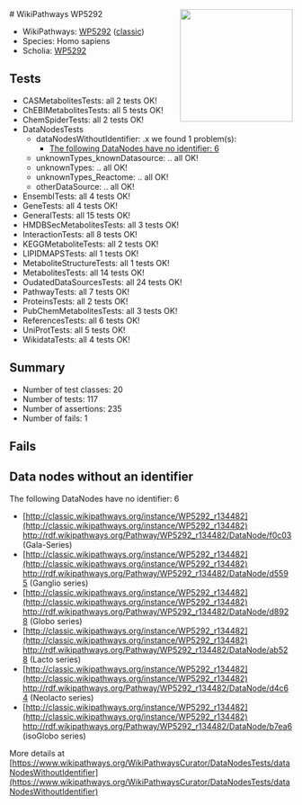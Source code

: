 <img style="float: right; width: 200px" src="https://upload.wikimedia.org/wikipedia/commons/thumb/8/83/Wplogo_with_text_500.png/640px-Wplogo_with_text_500.png" />
# WikiPathways WP5292

* WikiPathways: [WP5292](https://wikipathways.org/pathways/WP5292) ([classic](https://classic.wikipathways.org/instance/WP5292))
* Species: Homo sapiens
* Scholia: [WP5292](https://scholia.toolforge.org/wikipathways/WP5292)
## Tests
* CASMetabolitesTests: all 2 tests OK!
* ChEBIMetabolitesTests: all 5 tests OK!
* ChemSpiderTests: all 2 tests OK!
* DataNodesTests
    * dataNodesWithoutIdentifier: .x we found 1 problem(s):
        * [The following DataNodes have no identifier: 6](#d2d32fa5)
    * unknownTypes_knownDatasource: .. all OK!
    * unknownTypes: .. all OK!
    * unknownTypes_Reactome: .. all OK!
    * otherDataSource: .. all OK!
* EnsemblTests: all 4 tests OK!
* GeneTests: all 4 tests OK!
* GeneralTests: all 15 tests OK!
* HMDBSecMetabolitesTests: all 3 tests OK!
* InteractionTests: all 8 tests OK!
* KEGGMetaboliteTests: all 2 tests OK!
* LIPIDMAPSTests: all 1 tests OK!
* MetaboliteStructureTests: all 1 tests OK!
* MetabolitesTests: all 14 tests OK!
* OudatedDataSourcesTests: all 24 tests OK!
* PathwayTests: all 7 tests OK!
* ProteinsTests: all 2 tests OK!
* PubChemMetabolitesTests: all 3 tests OK!
* ReferencesTests: all 6 tests OK!
* UniProtTests: all 5 tests OK!
* WikidataTests: all 4 tests OK!


## Summary

* Number of test classes: 20
* Number of tests: 117
* Number of assertions: 235
* Number of fails: 1

## Fails

<a name="d2d32fa5" />

## Data nodes without an identifier

The following DataNodes have no identifier: 6

* [http://classic.wikipathways.org/instance/WP5292_r134482](http://classic.wikipathways.org/instance/WP5292_r134482) http://rdf.wikipathways.org/Pathway/WP5292_r134482/DataNode/f0c03 (Gala-Series)
* [http://classic.wikipathways.org/instance/WP5292_r134482](http://classic.wikipathways.org/instance/WP5292_r134482) http://rdf.wikipathways.org/Pathway/WP5292_r134482/DataNode/d5595 (Ganglio series)
* [http://classic.wikipathways.org/instance/WP5292_r134482](http://classic.wikipathways.org/instance/WP5292_r134482) http://rdf.wikipathways.org/Pathway/WP5292_r134482/DataNode/d8928 (Globo series)
* [http://classic.wikipathways.org/instance/WP5292_r134482](http://classic.wikipathways.org/instance/WP5292_r134482) http://rdf.wikipathways.org/Pathway/WP5292_r134482/DataNode/ab528 (Lacto series)
* [http://classic.wikipathways.org/instance/WP5292_r134482](http://classic.wikipathways.org/instance/WP5292_r134482) http://rdf.wikipathways.org/Pathway/WP5292_r134482/DataNode/d4c64 (Neolacto series)
* [http://classic.wikipathways.org/instance/WP5292_r134482](http://classic.wikipathways.org/instance/WP5292_r134482) http://rdf.wikipathways.org/Pathway/WP5292_r134482/DataNode/b7ea6 (isoGlobo series)


More details at [https://www.wikipathways.org/WikiPathwaysCurator/DataNodesTests/dataNodesWithoutIdentifier](https://www.wikipathways.org/WikiPathwaysCurator/DataNodesTests/dataNodesWithoutIdentifier)

